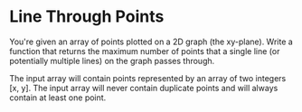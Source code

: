 # Line Through Points

You're given an array of points plotted on a 2D graph (the xy-plane). Write a function that returns the maximum number of points that a single line (or potentially multiple lines) on the graph passes through.

The input array will contain points represented by an array of two integers [x, y]. The input array will never contain duplicate points and will always contain at least one point.